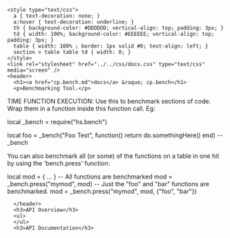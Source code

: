     <style type="text/css">
      a { text-decoration: none; }
      a:hover { text-decoration: underline; }
      th { background-color: #DDDDDD; vertical-align: top; padding: 3px; }
      td { width: 100%; background-color: #EEEEEE; vertical-align: top; padding: 3px; }
      table { width: 100% ; border: 1px solid #0; text-align: left; }
      section > table table td { width: 0; }
    </style>
    <link rel="stylesheet" href="../../css/docs.css" type="text/css" media="screen" />
    <header>
      <h1><a href="cp.bench.md">docs</a> &raquo; cp.bench</h1>
      <p>Benchmarking Tool.</p>
<p>TIME FUNCTION EXECUTION:
Use this to benchmark sections of code. Wrap them in a function inside this
function call. Eg:</p>
<p>local _bench = require("hs.bench")</p>
<p>local foo = _bench("Foo Test", function()
    return do.somethingHere()
end) --_bench</p>
<p>You can also benchmark all (or some) of the functions on a table in one hit
by using the 'bench.press' function:</p>
<p>local mod = { ... }
-- All functions are benchmarked
mod = _bench.press("mymod", mod)
-- Just the "foo" and "bar" functions are benchmarked.
mod = _bench.press("mymod", mod, {"foo", "bar"})</p>

      </header>
      <h3>API Overview</h3>
      <ul>
      </ul>
      <h3>API Documentation</h3>
